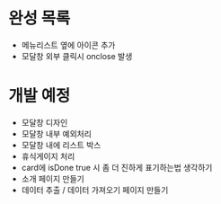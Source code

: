 # 완성 목록

- 메뉴리스트 옆에 아이콘 추가
- 모달창 외부 클릭시 onclose 발생

# 개발 예정

- 모달창 디자인
- 모달창 내부 예외처리
- 모달창 내에 리스트 박스
- 휴식게이지 처리
- card에 isDone true 시 좀 더 진하게 표기하는법 생각하기
- 소개 페이지 만들기
- 데이터 추출 / 데이터 가져오기 페이지 만들기
